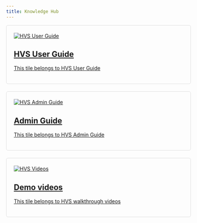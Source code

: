 ```yaml
---
title: Knowledge Hub
---
```

<div class="md-grid">
  <div class="md-cell md-cell--4">
    <a href="../HVS/Page1.md">
      <div class="md-card">
        <div class="md-card__media md-card__media--16:9">
          <img src="../assets/images/tile1.jpg" alt="HVS User Guide" style="max-width: 100%;"> </div>
        <div class="md-card__content">
          <h2 class="md-card__title">HVS User Guide</h2>
          <p class="md-card__description">This tile belongs to HVS User Guide</p>
        </div>
      </div>
    </a>
  </div>


  <div class="md-cell md-cell--4">
    <a href="../HVS/Page2.md">
      <div class="md-card">
        <div class="md-card__media md-card__media--16:9">
          <img src="../assets/images/tile2.jpg" alt="HVS Admin Guide" style="max-width: 100%;"> </div>
        <div class="md-card__content">
          <h2 class="md-card__title">Admin Guide</h2>
          <p class="md-card__description">This tile belongs to HVS Admin Guide</p>
        </div>
      </div>
    </a>
  </div>

  <div class="md-cell md-cell--4">
    <a href="../HVS/Page3.md">
      <div class="md-card">
        <div class="md-card__media md-card__media--16:9">
          <img src="../assets/images/tile3.jpg" alt="HVS Videos" style="max-width: 100%;"> </div>
        <div class="md-card__content">
          <h2 class="md-card__title">Demo videos</h2>
          <p class="md-card__description">This tile belongs to HVS walkthrough videos</p>
        </div>
      </div>
    </a>
  </div>
</div>

<style>
.md-grid {
  display: flex; /* Use flexbox for horizontal layout */
  flex-wrap: wrap; /* Allow tiles to wrap to the next row if needed */
  justify-content: space-between; /* Add space between tiles */
}

.md-cell {
  flex: 1; /* Allow cells to grow and shrink to fill available space */
  min-width: 300px; /* Set a minimum width for each tile */
  margin-bottom: 20px; /* Add vertical spacing between rows */
}

.md-card {
  border: 1px solid #ddd; /* Add a solid border with a light gray color */
  border-radius: 5px; /* Add rounded corners for a more polished look */
  padding: 20px; /* Add some padding inside the card for better content spacing */
}
</style>

